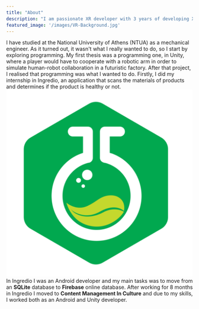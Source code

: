 ```yaml
---
title: "About"
description: "I am passionate XR developer with 3 years of developing XR and Unity applications. This blog is about showcasing previous work and as well as share my thoughts on the development process"
featured_image: '/images/VR-Background.jpg'
---
```


I have studied at the National University of Athens (NTUA) as a mechanical engineer. As it turned out, it wasn't what I really wanted to do, so I start by exploring programming. My first thesis was a programming one,
in Unity, where a player would have to cooperate with a robotic arm in order to simulate human-robot collaboration in a futuristic factory. After that project, I realised that programming was what I wanted to do. Firstly,
I did my internship in Ingredio, an application that scans the materials of products and determines if the product is healthy or not. 
![alt text](https://raw.githubusercontent.com/petrosKon/Kontrazis/master/static/images/About%20-%20Ingredio%20Image.png)
In Ingredio I was an Android developer and my main tasks was to move from an **SQLite** database to **Firebase** online database. After working for 8 months in Ingredio I moved to **Content Management In Culture** and due to my skills,
I worked both as an Android and Unity developer.


